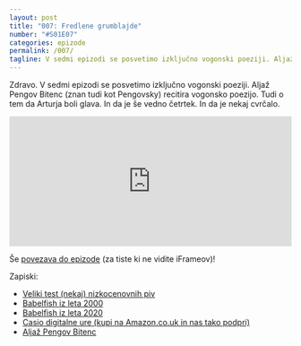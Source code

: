 ```yaml
---
layout: post
title: "007: Fredlene grumblajde"
number: "#S01E07"
categories: epizode
permalink: /007/
tagline: V sedmi epizodi se posvetimo izključno vogonski poeziji. Aljaž Pengov Bitenc (znan tudi kot Pengovsky) recitira vogonsko poezijo. Tudi o tem da Arturja boli glava. In da je še vedno četrtek. 
---
```


Zdravo. V sedmi epizodi se posvetimo izključno vogonski poeziji. Aljaž Pengov Bitenc (znan tudi kot Pengovsky) recitira vogonsko poezijo. Tudi o tem da Arturja boli glava. In da je še vedno četrtek. In da je nekaj cvrčalo.

<iframe src="https://open.spotify.com/embed-podcast/episode/3xg35UR7gqMmGgtgYq4hzq" width="100%" height="232" frameborder="0" allowtransparency="true" allow="encrypted-media"></iframe>

Še [povezava do epizode](https://apple.co/38TqxrT) (za tiste ki ne vidite iFrameov)!

Zapiski:
- [Veliki test (nekaj) nizkocenovnih piv](http://www.zvpl.com/42/clanki/veliki-test-nekaj-nizko-cenovnih-piv-prvi-del/)
- [Babelfish iz leta 2000](http://web.archive.org/web/20000510062604/http://www.babelfish.altavista.com/)
- [Babelfish iz leta 2020](https://www.babelfish.com/)
- [Casio digitalne ure (kupi na Amazon.co.uk in nas tako podpri)](https://amzn.to/2ATJcr3)
- [Aljaž Pengov Bitenc](https://twitter.com/pengovsky/)